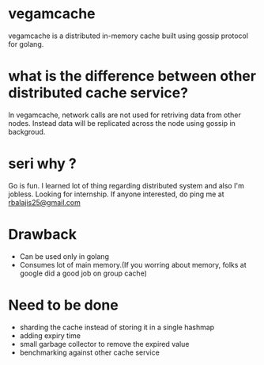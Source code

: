 # vegamcache
vegamcache is a distributed in-memory cache built using gossip protocol for golang.

# what is the difference between other distributed cache service?
In vegamcache, network calls are not used for retriving data from other nodes. Instead data will be replicated across the node using gossip in backgroud.

# seri why ?
Go is fun. I learned lot of thing regarding distributed system and also I'm jobless. Looking for internship. If anyone interested, do ping me at rbalajis25@gmail.com

# Drawback
- Can be used only in golang
- Consumes lot of main memory.(If you worring about memory, folks at google did a good job on group cache)
 
# Need to be done
- sharding the cache instead of storing it in a single hashmap
- adding expiry time
- small garbage collector to remove the expired value
- benchmarking against other cache service